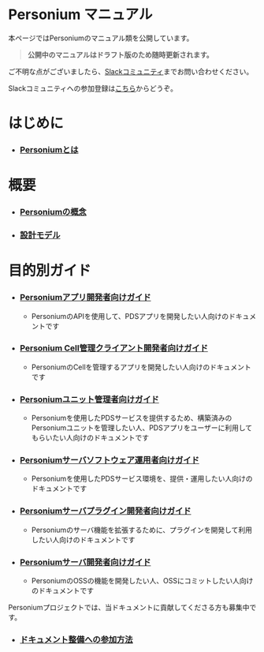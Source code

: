 #  Personium マニュアル

本ページではPersoniumのマニュアル類を公開しています。

> __公開中のマニュアルはドラフト版のため随時更新されます。__

ご不明な点がございましたら、[Slackコミュニティ](https://personium-io.slack.com/)までお問い合わせください。

Slackコミュニティへの参加登録は[こちら](https://goo.gl/forms/ODgVX6eMkRDtReLg1)からどうぞ。

# はじめに

* ### [Personiumとは](https://personium.github.io/ja/overview/001_Introduction.html)

# 概要

* ### [Personiumの概念](https://personium.github.io/ja/user_guide/001_Personium_Concepts.html)

* ### [設計モデル](https://personium.github.io/ja/user_guide/005_Model_construction.html)


# 目的別ガイド
* ### [Personiumアプリ開発者向けガイド](https://personium.github.io/ja/app-developer/index.html)
  * PersoniumのAPIを使用して、PDSアプリを開発したい人向けのドキュメントです

* ### [Personium Cell管理クライアント開発者向けガイド](https://personium.github.io/ja/cell-client-developer/index.html)
  * PersoniumのCellを管理するアプリを開発したい人向けのドキュメントです

* ### [Personiumユニット管理者向けガイド](https://personium.github.io/ja/unit-administrator/index.html)
  * Personiumを使用したPDSサービスを提供するため、構築済みのPersoniumユニットを管理したい人、PDSアプリをユーザーに利用してもらいたい人向けのドキュメントです

* ### [Personiumサーバソフトウェア運用者向けガイド](https://personium.github.io/ja/server-operator/index.html)
  * Personiumを使用したPDSサービス環境を、提供・運用したい人向けのドキュメントです

* ### [Personiumサーバプラグイン開発者向けガイド](https://personium.github.io/ja/plugin-developer/index.html)
  * Personiumのサーバ機能を拡張するために、プラグインを開発して利用したい人向けのドキュメントです

* ### [Personiumサーバ開発者向けガイド](https://personium.github.io/ja/software-developer/index.html)
  * PersoniumのOSSの機能を開発したい人、OSSにコミットしたい人向けのドキュメントです

Personiumプロジェクトでは、当ドキュメントに貢献してくださる方も募集中です。

* ### [ドキュメント整備への参加方法](https://personium.github.io/ja/document-writer/index.html)
